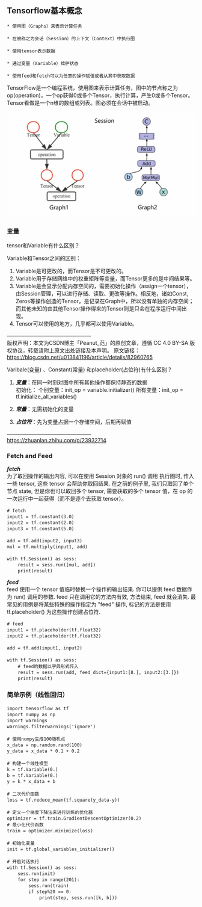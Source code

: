 ## Tensorflow基本概念

    * 使用图（Graphs）来表示计算任务  
    
    * 在被称之为会话（Session）的上下文（Context）中执行图
    
    * 使用tensor表示数据
    
    * 通过变量（Variable）维护状态
    
    * 使用feed和fetch可以为任意的操作赋值或者从其中获取数据
    
TensorFlow是一个编程系统，使用图来表示计算任务，图中的节点称之为op(operation)，一个op获得0或多个Tensor，执行计算，产生0或多个Tensor。Tensor看做是一个n维的数组或列表。图必须在会话中被启动。

![](../image/note1/structure_of_graph.jpg )

### 变量
tensor和Variable有什么区别？

Variable和Tensor之间的区别：
1. Variable是可更改的，而Tensor是不可更改的。
2. Variable用于存储网络中的权重矩阵等变量，而Tensor更多的是中间结果等。
3. Variable是会显示分配内存空间的，需要初始化操作（assign一个tensor），由Session管理，可以进行存储、读取、更改等操作。相反地，诸如Const, Zeros等操作创造的Tensor，是记录在Graph中，所以没有单独的内存空间；而其他未知的由其他Tensor操作得来的Tensor则是只会在程序运行中间出现。
4. Tensor可以使用的地方，几乎都可以使用Variable。  

————————————————  
版权声明：本文为CSDN博主「Peanut_范」的原创文章，遵循 CC 4.0 BY-SA 版权协议，转载请附上原文出处链接及本声明。
原文链接：https://blog.csdn.net/u013841196/article/details/82960765

Varibale(变量) 、Constant(常量) 和placeholder(占位符)有什么区别？

1. ___变量___：在同一时刻对图中所有其他操作都保持静态的数据  
    初始化：
           个别变量：init_op = variable.initializer()
           所有变量：init_op = tf.initialize_all_variables()  
             
             
2. ___常量___：无需初始化的变量
3. ___占位符___：先为变量占据一个存储空间，后期再赋值  

————————————————  
https://zhuanlan.zhihu.com/p/23932714


### Fetch and Feed  
___fetch___  
为了取回操作的输出内容, 可以在使用 Session 对象的 run() 调用 执行图时, 传入一些 tensor, 这些 tensor 会帮助你取回结果. 在之前的例子里, 我们只取回了单个节点 state, 但是你也可以取回多个 tensor, 需要获取的多个 tensor 值，在 op 的一次运行中一起获得（而不是逐个去获取 tensor）。  

	# fetch
    input1 = tf.constant(3.0)
    input2 = tf.constant(2.0)
    input3 = tf.constant(5.0)

    add = tf.add(input2, input3)
    mul = tf.multiply(input1, add)

    with tf.Session() as sess:
        result = sess.run([mul, add])
        print(result)  

___feed___  
feed 使用一个 tensor 值临时替换一个操作的输出结果. 你可以提供 feed 数据作为 run() 调用的参数. feed 只在调用它的方法内有效, 方法结束, feed 就会消失. 最常见的用例是将某些特殊的操作指定为 "feed" 操作, 标记的方法是使用 tf.placeholder() 为这些操作创建占位符.  

	# feed
	input1 = tf.placeholder(tf.float32)
	input2 = tf.placeholder(tf.float32)
	
	add = tf.add(input1, input2)
	
	with tf.Session() as sess:
	    # feed的数据以字典形式传入
	    result = sess.run(add, feed_dict={input1:[8.], input2:[3.]})
	    print(result)
	   

 
### 简单示例（线性回归）
	import tensorflow as tf
	import numpy as np
	import warnings
	warnings.filterwarnings('ignore')
	
	# 使用numpy生成100随机点
	x_data = np.random.rand(100)
	y_data = x_data * 0.1 + 0.2
	
	# 构建一个线性模型
	k = tf.Variable(0.)
	b = tf.Variable(0.)
	y = k * x_data + b
	
	# 二次代价函数
	loss = tf.reduce_mean(tf.square(y_data-y))
	
	# 定义一个梯度下降法来进行训练的优化器
	optimizer = tf.train.GradientDescentOptimizer(0.2)
	# 最小化代价函数
	train = optimizer.minimize(loss)
	
	# 初始化变量
	init = tf.global_variables_initializer()
	
	# 开启对话执行
	with tf.Session() as sess:
	    sess.run(init)
	    for step in range(201):
	        sess.run(train)
	        if step%20 == 0:
	            print(step, sess.run([k, b]))